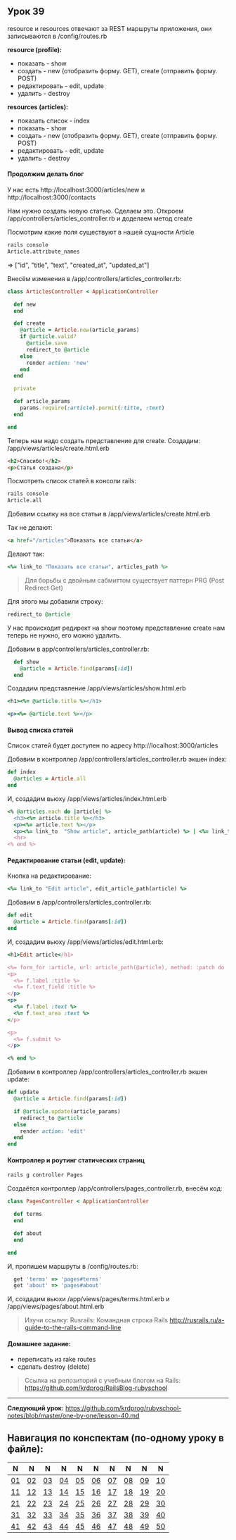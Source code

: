 ## Урок 39

resource и resources отвечают за REST маршруты приложения, они записываются в /config/routes.rb

**resource (profile):**

- показать - show
- создать - new (отобразить форму. GET), create (отправить форму. POST)
- редактировать - edit, update
- удалить - destroy

**resources (articles):**

- показать список - index
- показать - show
- создать - new (отобразить форму. GET), create (отправить форму. POST)
- редактировать - edit, update
- удалить - destroy

#### Продолжим делать блог

У нас есть http://localhost:3000/articles/new и http://localhost:3000/contacts

Нам нужно создать новую статью. Сделаем это. Откроем /app/controllers/articles_controller.rb и доделаем метод create

Посмотрим какие поля существуют в нашей сущности Article
```bash
rails console
Article.attribute_names
```
=> ["id", "title", "text", "created_at", "updated_at"]

Внесём изменения в /app/controllers/articles_controller.rb:

```ruby
class ArticlesController < ApplicationController

  def new
  end

  def create
    @article = Article.new(article_params)
    if @article.valid?
      @article.save
      redirect_to @article
    else
      render action: 'new'
    end
  end

  private

  def article_params
    params.require(:article).permit(:title, :text)
  end

end
```
Теперь нам надо создать представление для create. Создадим: /app/views/articles/create.html.erb

```html
<h2>Спасибо!</h2>
<p>Статья создана</p>
```

Посмотреть список статей в консоли rails:
```bash
rails console
Article.all
```

Добавим ссылку на все статьи в /app/views/articles/create.html.erb

Так не делают:
```html
<a href="/articles">Показать все статьи</a>
```
Делают так:
```ruby
<%= link_to "Показать все статьи", articles_path %>
```

> Для борьбы с двойным сабмиттом существует паттерн PRG (Post Redirect Get)

Для этого мы добавили строку:
```ruby
redirect_to @article
```
У нас происходит редирект на show поэтому представление create нам теперь не нужно, его можно удалить.

Добавим в app/controllers/articles_controller.rb:
```ruby
  def show
    @article = Article.find(params[:id])
  end
```

Создадим представление /app/views/articles/show.html.erb

```ruby
<h1><%= @article.title %></h1>

<p><%= @article.text %></p>
```

#### Вывод списка статей

Список статей будет доступен по адресу http://localhost:3000/articles

Добавим в контроллер /app/controllers/articles_controller.rb экшен index:

```ruby
def index
  @articles = Article.all
end
```

И, создадим вьюху /app/views/articles/index.html.erb

```ruby
<% @articles.each do |article| %>
  <h3><%= article.title %></h3>
  <p><%= article.text %></p>
  <p><%= link_to  "Show article", article_path(article) %> | <%= link_to  "Edit article", edit_article_path(article) %></p>
  <hr>
<% end %>
```

#### Редактирование статьи (edit, update):

Кнопка на редактирование:

```ruby
<%= link_to "Edit article", edit_article_path(article) %>
```

Добавим в /app/controllers/articles_controller.rb:
```ruby
def edit
  @article = Article.find(params[:id])
end
```
И, создадим вьюху /app/views/articles/edit.html.erb:
```ruby
<h1>Edit article</h1>

<%= form_for :article, url: article_path(@article), method: :patch do |f| %>
<p>
  <%= f.label :title %>
  <%= f.text_field :title %>
</p>
<p>
  <%= f.label :text %>
  <%= f.text_area :text %>
</p>

<p>
  <%= f.submit %>
</p>

<% end %>
```

Добавим в контроллер /app/controllers/articles_controller.rb экшен update:

```ruby
def update
  @article = Article.find(params[:id])

  if @article.update(article_params)
    redirect_to @article
  else
    render action: 'edit'
  end
end
```

#### Контроллер и роутинг статических страниц

```bash
rails g controller Pages
```
Создаётся контроллер /app/controllers/pages_controller.rb, внесём код:
```ruby
class PagesController < ApplicationController

  def terms
  end

  def about
  end

end
```

И, пропишем маршруты в /config/routes.rb:

```ruby
  get 'terms' => 'pages#terms'
  get 'about' => 'pages#about'
```

И, создадим вьюхи /app/views/pages/terms.html.erb и /app/views/pages/about.html.erb

> Изучи ссылку: Rusrails: Командная строка Rails
> http://rusrails.ru/a-guide-to-the-rails-command-line

#### Домашнее задание:
- переписать из rake routes
- сделать destroy (delete)

> Ссылка на репозиторий с учебным блогом на Rails:
> https://github.com/krdprog/RailsBlog-rubyschool

---
**Следующий урок:**  https://github.com/krdprog/rubyschool-notes/blob/master/one-by-one/lesson-40.md

## Навигация по конспектам (по-одному уроку в файле):

|  N  |  N  |  N  |  N  |  N  |  N  |  N  |  N  |  N  |  N  |
|-----|-----|-----|-----|-----|-----|-----|-----|-----|-----|
|  [01](https://github.com/krdprog/rubyschool-notes/blob/master/one-by-one/lesson-01.md)  |  [02](https://github.com/krdprog/rubyschool-notes/blob/master/one-by-one/lesson-02.md)   |  [03](https://github.com/krdprog/rubyschool-notes/blob/master/one-by-one/lesson-03.md)   |  [04](https://github.com/krdprog/rubyschool-notes/blob/master/one-by-one/lesson-04.md)  |  [05](https://github.com/krdprog/rubyschool-notes/blob/master/one-by-one/lesson-05.md)  |  [06](https://github.com/krdprog/rubyschool-notes/blob/master/one-by-one/lesson-06.md)  |  [07](https://github.com/krdprog/rubyschool-notes/blob/master/one-by-one/lesson-07.md)  |  [08](https://github.com/krdprog/rubyschool-notes/blob/master/one-by-one/lesson-08.md)  |  [09](https://github.com/krdprog/rubyschool-notes/blob/master/one-by-one/lesson-09.md)  |  [10](https://github.com/krdprog/rubyschool-notes/blob/master/one-by-one/lesson-10.md) |
|  [11](https://github.com/krdprog/rubyschool-notes/blob/master/one-by-one/lesson-11.md) |  [12](https://github.com/krdprog/rubyschool-notes/blob/master/one-by-one/lesson-12.md) |  [13](https://github.com/krdprog/rubyschool-notes/blob/master/one-by-one/lesson-13.md) |  [14](https://github.com/krdprog/rubyschool-notes/blob/master/one-by-one/lesson-14.md) |  [15](https://github.com/krdprog/rubyschool-notes/blob/master/one-by-one/lesson-15.md) |  [16](https://github.com/krdprog/rubyschool-notes/blob/master/one-by-one/lesson-16.md) |  [17](https://github.com/krdprog/rubyschool-notes/blob/master/one-by-one/lesson-17.md) |  [18](https://github.com/krdprog/rubyschool-notes/blob/master/one-by-one/lesson-18.md) |  [19](https://github.com/krdprog/rubyschool-notes/blob/master/one-by-one/lesson-19.md) |  [20](https://github.com/krdprog/rubyschool-notes/blob/master/one-by-one/lesson-20.md) |
|  [21](https://github.com/krdprog/rubyschool-notes/blob/master/one-by-one/lesson-21.md) |  [22](https://github.com/krdprog/rubyschool-notes/blob/master/one-by-one/lesson-22.md) |  [23](https://github.com/krdprog/rubyschool-notes/blob/master/one-by-one/lesson-23.md) |  [24](https://github.com/krdprog/rubyschool-notes/blob/master/one-by-one/lesson-24.md) |  [25](https://github.com/krdprog/rubyschool-notes/blob/master/one-by-one/lesson-25.md) |  [26](https://github.com/krdprog/rubyschool-notes/blob/master/one-by-one/lesson-26.md) |  [27](https://github.com/krdprog/rubyschool-notes/blob/master/one-by-one/lesson-27.md) |  [28](https://github.com/krdprog/rubyschool-notes/blob/master/one-by-one/lesson-28.md) |  [29](https://github.com/krdprog/rubyschool-notes/blob/master/one-by-one/lesson-29.md) |  [30](https://github.com/krdprog/rubyschool-notes/blob/master/one-by-one/lesson-30.md) |
|  [31](https://github.com/krdprog/rubyschool-notes/blob/master/one-by-one/lesson-31.md) |  [32](https://github.com/krdprog/rubyschool-notes/blob/master/one-by-one/lesson-32.md) |  [33](https://github.com/krdprog/rubyschool-notes/blob/master/one-by-one/lesson-33.md) |  [34](https://github.com/krdprog/rubyschool-notes/blob/master/one-by-one/lesson-34.md) |  [35](https://github.com/krdprog/rubyschool-notes/blob/master/one-by-one/lesson-35.md) |  [36](https://github.com/krdprog/rubyschool-notes/blob/master/one-by-one/lesson-36.md) |  [37](https://github.com/krdprog/rubyschool-notes/blob/master/one-by-one/lesson-37.md) |  [38](https://github.com/krdprog/rubyschool-notes/blob/master/one-by-one/lesson-38.md) |  [39](https://github.com/krdprog/rubyschool-notes/blob/master/one-by-one/lesson-39.md) |  [40](https://github.com/krdprog/rubyschool-notes/blob/master/one-by-one/lesson-40.md) |
|  [41](https://github.com/krdprog/rubyschool-notes/blob/master/one-by-one/lesson-41.md) |  [42](https://github.com/krdprog/rubyschool-notes/blob/master/one-by-one/lesson-42.md) |  [43](https://github.com/krdprog/rubyschool-notes/blob/master/one-by-one/lesson-43.md) |  [44](https://github.com/krdprog/rubyschool-notes/blob/master/one-by-one/lesson-44.md) |  [45](https://github.com/krdprog/rubyschool-notes/blob/master/one-by-one/lesson-45.md) |  [46](https://github.com/krdprog/rubyschool-notes/blob/master/one-by-one/lesson-46.md) |  [47](https://github.com/krdprog/rubyschool-notes/blob/master/one-by-one/lesson-47.md) |  [48](https://github.com/krdprog/rubyschool-notes/blob/master/one-by-one/lesson-48.md) |  [49](https://github.com/krdprog/rubyschool-notes/blob/master/one-by-one/lesson-49.md) |  [50](https://github.com/krdprog/rubyschool-notes/blob/master/one-by-one/lesson-50.md) |